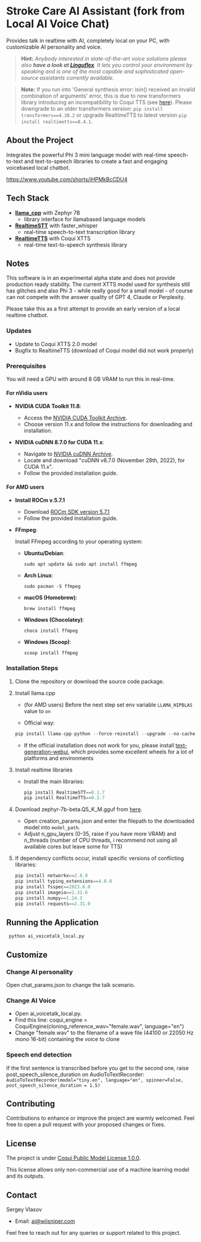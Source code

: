 # Stroke Care AI Assistant (fork from Local AI Voice Chat)

Provides talk in realtime with AI, completely local on your PC, with customizable AI personality and voice.

> **Hint:** *Anybody interested in state-of-the-art voice solutions please also <strong>have a look at [Linguflex](https://github.com/KoljaB/Linguflex)</strong>. It lets you control your environment by speaking and is one of the most capable and sophisticated open-source assistants currently available.*

> **Note:** If you run into 'General synthesis error: isin() received an invalid combination of arguments' error, this is due to new transformers library introducing an incompatibility to Coqui TTS (see [here](https://github.com/KoljaB/RealtimeTTS/issues/85)). Please downgrade to an older transformers version: `pip install transformers==4.38.2` or upgrade RealtimeTTS to latest version `pip install realtimetts==0.4.1`.

## About the Project

Integrates the powerful Phi 3 mini language model with real-time speech-to-text and text-to-speech libraries to create a fast and engaging voicebased local chatbot. 

https://www.youtube.com/shorts/iHPMkBcCDU4

## Tech Stack

- **[llama_cpp](https://github.com/ggerganov/llama.cpp)** with Zephyr 7B  
  - library interface for llamabased language models
- **[RealtimeSTT](https://github.com/KoljaB/RealtimeSTT)** with faster_whisper  
  - real-time speech-to-text transcription library
- **[RealtimeTTS](https://github.com/KoljaB/RealtimeTTS)** with Coqui XTTS  
  - real-time text-to-speech synthesis library

## Notes

This software is in an experimental alpha state and does not provide production ready stability. The current XTTS model used for synthesis still has glitches and also Phi 3 - while really good for a small model - of course can not compete with the answer quality of GPT 4, Claude or Perplexity.

Please take this as a first attempt to provide an early version of a local realtime chatbot.

### Updates

- Update to Coqui XTTS 2.0 model
- Bugfix to RealtimeTTS (download of Coqui model did not work properly)

### Prerequisites

You will need a GPU with around 8 GB VRAM to run this in real-time.

#### For nVidia users

- **NVIDIA CUDA Toolkit 11.8**:
    - Access the [NVIDIA CUDA Toolkit Archive](https://developer.nvidia.com/cuda-11-8-0-download-archive).
    - Choose version 11.x and follow the instructions for downloading and installation.

- **NVIDIA cuDNN 8.7.0 for CUDA 11.x**:
    - Navigate to [NVIDIA cuDNN Archive](https://developer.nvidia.com/rdp/cudnn-archive).
    - Locate and download "cuDNN v8.7.0 (November 28th, 2022), for CUDA 11.x".
    - Follow the provided installation guide.

#### For AMD users
- **Install ROCm v.5.7.1**
    - Download [ROCm SDK version 5.7.1](https://www.amd.com/en/developer/resources/rocm-hub/hip-sdk.html)
    - Follow the provided installation guide.


- **FFmpeg**:

    Install FFmpeg according to your operating system:

    - **Ubuntu/Debian**:
        ```shell
        sudo apt update && sudo apt install ffmpeg
        ```

    - **Arch Linux**:
        ```shell
        sudo pacman -S ffmpeg
        ```

    - **macOS (Homebrew)**:
        ```shell
        brew install ffmpeg
        ```

    - **Windows (Chocolatey)**:
        ```shell
        choco install ffmpeg
        ```

    - **Windows (Scoop)**:
        ```shell
        scoop install ffmpeg
        ```    


### Installation Steps 

1. Clone the repository or download the source code package.

2. Install llama.cpp
    - (for AMD users) Before the next step set env variable `LLAMA_HIPBLAS` value to `on`

    - Official way:
     ```python
     pip install llama-cpp-python --force-reinstall --upgrade --no-cache-dir --verbose
     ```

    - If the official installation does not work for you, please install [text-generation-webui](https://github.com/oobabooga/text-generation-webui), which provides some excellent wheels for a lot of platforms and environments

3. Install realtime libraries
   - Install the main libraries:
     ```python
     pip install RealtimeSTT==0.1.7
     pip install RealtimeTTS==0.2.7
     ```
4. Download zephyr-7b-beta.Q5_K_M.gguf from [here](https://huggingface.co/TheBloke/zephyr-7B-beta-GGUF/tree/main). 
   - Open creation_params.json and enter the filepath to the downloaded model into `model_path`.
   - Adjust n_gpu_layers (0-35, raise if you have more VRAM) and n_threads (number of CPU threads, i recommend not using all available cores but leave some for TTS)

5. If dependency conflicts occur, install specific versions of conflicting libraries:
     ```python
     pip install networkx==2.8.8
     pip install typing_extensions==4.8.0
     pip install fsspec==2023.6.0
     pip install imageio==2.31.6
     pip install numpy==1.24.3
     pip install requests==2.31.0
     ```   

## Running the Application
     python ai_voicetalk_local.py

## Customize

### Change AI personality

Open chat_params.json to change the talk scenario.

### Change AI Voice

- Open ai_voicetalk_local.py. 
- Find this line: coqui_engine = CoquiEngine(cloning_reference_wav="female.wav", language="en")
- Change "female.wav" to the filename of a wave file (44100 or 22050 Hz mono 16-bit) containing the voice to clone

### Speech end detection

If the first sentence is transcribed before you get to the second one, raise post_speech_silence_duration on AudioToTextRecorder:
    ```
    AudioToTextRecorder(model="tiny.en", language="en", spinner=False, post_speech_silence_duration = 1.5) 
    ```
    
## Contributing

Contributions to enhance or improve the project are warmly welcomed. Feel free to open a pull request with your proposed changes or fixes.

## License

The project is under [Coqui Public Model License 1.0.0](https://coqui.ai/cpml).

This license allows only non-commercial use of a machine learning model and its outputs.


## Contact

Sergey Vlasov  
- Email: [ai@wiisniper.com](mailto:ai@wiisniper.com)  

Feel free to reach out for any queries or support related to this project.
